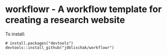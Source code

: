 # workflowr - A workflow template for creating a research website

To install:

```
# install.packages("devtools")
devtools::install_github("jdblischak/workflowr")
```
